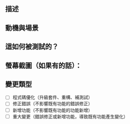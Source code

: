 <!--- 在上方標題上請提供關於此次變更簡要的說明  -->

## 描述
<!--- 詳細描述你此次的變更 -->

## 動機與場景
<!--- 為何需要進行此變更？解決了什麼問題？ -->
<!--- 如果有對應的票或是文件，請在此附上連結 -->

## 這如何被測試的？
<!--- 請詳細描述你如何測試此次變更 -->
<!--- 請描述你的測試環境，跟你執行的測試 -->

## 螢幕截圖（如果有的話）：

## 變更類型
<!--- 你的程式碼是屬於哪種變更？請在符合條件的括號中打 `x`： -->
- [ ] 程式碼優化（升級套件、重構、補測試）
- [ ] 修正錯誤（不影響既有功能的錯誤修正）
- [ ] 新增功能（不影響既有功能的功能新增）
- [ ] 重大變更（錯誤修正或新增功能，導致既有功能產生變化）
